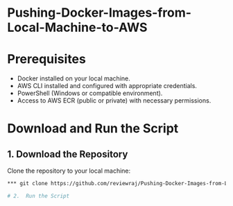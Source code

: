 # Pushing-Docker-Images-from-Local-Machine-to-AWS
# Prerequisites

- Docker installed on your local machine.
- AWS CLI installed and configured with appropriate credentials.
- PowerShell (Windows or compatible environment).
- Access to AWS ECR (public or private) with necessary permissions.

# Download and Run the Script

## 1. Download the Repository

Clone the repository to your local machine:

```bash
*** git clone https://github.com/reviewraj/Pushing-Docker-Images-from-Local-Machine-to-AWS ***

# 2.  Run the Script



